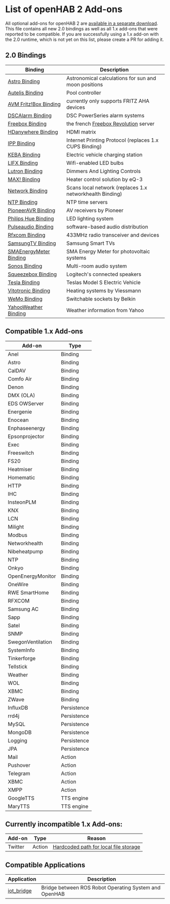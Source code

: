 # List of openHAB 2 Add-ons

All optional add-ons for openHAB 2 are [available in a separate download](https://bintray.com/artifact/download/openhab/bin/openhab-2.0.0.alpha2-addons.zip). This file contains all new 2.0 bindings as well as all 1.x add-ons that were reported to be compatible. If you are successfully using a 1.x add-on with the 2.0 runtime, which is not yet on this list, please create a PR for adding it.

## 2.0 Bindings

| Binding | Description |
|-------|----------------------|
| [Astro Binding](../../addons/binding/org.openhab.binding.astro/README.md) | Astronomical calculations for sun and moon positions |
| [Autelis Binding](../../addons/binding/org.openhab.binding.autelis/README.md) | Pool controller |
| [AVM Fritz!Box Binding](../../addons/binding/org.openhab.binding.avmfritz/README.md) | currently only supports FRITZ AHA devices |
| [DSCAlarm Binding](../../addons/binding/org.openhab.binding.dscalarm/README.md) | DSC PowerSeries alarm systems |
| [Freebox Binding](../../addons/binding/org.openhab.binding.freebox/README.md) | the french [Freebox Revolution](http://www.free.fr/adsl/freebox-revolution.html) server |
| [HDanywhere Binding](../../addons/binding/org.openhab.binding.hdanywhere/) | HDMI matrix |
| [IPP Binding](../../addons/binding/org.openhab.binding.ipp/README.md) | Internet Printing Protocol (replaces 1.x CUPS Binding) |
| [KEBA Binding](../../addons/binding/org.openhab.binding.keba/README.md) | Electric vehicle charging station |
| [LIFX Binding](https://github.com/eclipse/smarthome/blob/20150525/addons/binding/org.eclipse.smarthome.binding.lifx/README.md) | Wifi-enabled LED bulbs |
| [Lutron Binding](../../addons/binding/org.openhab.binding.lutron/README.md) | Dimmers And Lighting Controls |
| [MAX! Binding](../../addons/binding/org.openhab.binding.max/README.md) | Heater control solution by eQ-3 |
| [Network Binding](../../addons/binding/org.openhab.binding.network/) | Scans local network (replaces 1.x networkhealth Binding) |
| [NTP Binding](https://github.com/eclipse/smarthome/blob/master/extensions/binding/org.eclipse.smarthome.binding.ntp/README.md) | NTP time servers |
| [PioneerAVR Binding](../../addons/binding/org.openhab.binding.pioneeravr/README.md) | AV receivers by Pioneer |
| [Philips Hue Binding](https://github.com/eclipse/smarthome/blob/20150525/addons/binding/org.eclipse.smarthome.binding.hue/README.md) | LED lighting system |
| [Pulseaudio Binding](../../addons/binding/org.openhab.binding.pulseaudio/README.md) | software-based audio distribution |
| [Rfxcom Binding](../../addons/binding/org.openhab.binding.rfxcom/README.md) | 433MHz radio transceiver and devices |
| [SamsungTV Binding](../../addons/binding/org.openhab.binding.samsungtv/README.md) | Samsung Smart TVs |
| [SMAEnergyMeter Binding](../../addons/binding/org.openhab.binding.smaenergymeter/README.md) | SMA Energy Meter for photovoltaic systems |
| [Sonos Binding](../../addons/binding/org.openhab.binding.sonos/README.md) | Multi-room audio system |
| [Squeezebox Binding](../../addons/binding/org.openhab.binding.squeezebox/README.md) | Logitech's connected speakers |
| [Tesla Binding](../../addons/binding/org.openhab.binding.tesla/README.md) | Teslas Model S Electric Vehicle |
| [Vitotronic Binding](../../addons/binding/org.openhab.binding.vitotronic/README.md) | Heating systems by Viessmann |
| [WeMo Binding](https://github.com/eclipse/smarthome/blob/20150525/addons/binding/org.eclipse.smarthome.binding.wemo/README.md) | Switchable sockets by Belkin |
| [YahooWeather Binding](https://github.com/eclipse/smarthome/blob/20150525/addons/binding/org.eclipse.smarthome.binding.yahooweather/README.md) | Weather information from Yahoo |

## Compatible 1.x Add-ons

| Add-on | Type |
|--------|------|
| Anel | Binding |
| Astro | Binding |
| CalDAV | Binding |
| Comfo Air | Binding |
| Denon | Binding |
| DMX (OLA) | Binding |
| EDS OWServer | Binding |
| Energenie | Binding |
| Enocean | Binding |
| Enphaseenergy | Binding |
| Epsonprojector | Binding |
| Exec | Binding |
| Freeswitch | Binding |
| FS20 | Binding |
| Heatmiser | Binding |
| Homematic | Binding |
| HTTP | Binding |
| IHC | Binding |
| InsteonPLM | Binding |
| KNX | Binding |
| LCN | Binding |
| Milight | Binding |
| Modbus | Binding |
| Networkhealth | Binding |
| Nibeheatpump | Binding |
| NTP | Binding |
| Onkyo | Binding |
| OpenEnergyMonitor | Binding |
| OneWire | Binding |
| RWE SmartHome | Binding |
| RFXCOM | Binding |
| Samsung AC | Binding |
| Sapp | Binding |
| Satel | Binding |
| SNMP | Binding |
| SwegonVentilation | Binding |
| SystemInfo | Binding |
| Tinkerforge | Binding |
| Tellstick | Binding |
| Weather | Binding |
| WOL | Binding |
| XBMC | Binding |
| ZWave | Binding |
| InfluxDB | Persistence |
| rrd4j | Persistence |
| MySQL | Persistence |
| MongoDB | Persistence |
| Logging | Persistence |
| JPA | Persistence |
| Mail | Action |
| Pushover | Action |
| Telegram | Action |
| XBMC | Action |
| XMPP | Action |
| GoogleTTS | TTS engine |
| MaryTTS | TTS engine |

## Currently incompatible 1.x Add-ons:

| Add-on | Type | Reason
|--------|------|------|
| Twitter | Action | [Hardcoded path for local file storage](https://github.com/openhab/openhab/issues/3454)


## Compatible Applications

| Application | Description |
|-------|----------------------|
| [iot_bridge](https://github.com/openhab/openhab/wiki/ROS-Robot-Operating-System) | Bridge between ROS Robot Operating System and OpenHAB |
